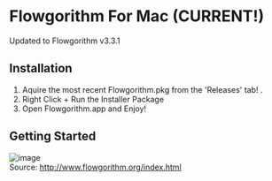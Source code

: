 # Flowgorithm For Mac (CURRENT!)
Updated to Flowgorithm v3.3.1

## Installation

1. Aquire the most recent Flowgorithm.pkg from the 'Releases' tab!  . 
2. Right Click + Run the Installer Package
3. Open Flowgorithm.app and Enjoy!

## Getting Started

![image](https://user-images.githubusercontent.com/31175268/178444305-55df665d-689b-45af-b6d6-1f1afeb6375c.png)  
  Source: http://www.flowgorithm.org/index.html

